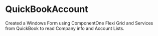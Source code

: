 # QuickBookAccount
Created a Windows Form using ComponentOne Flexi Grid and Services from QuickBook to read Company info and Account Lists. 
